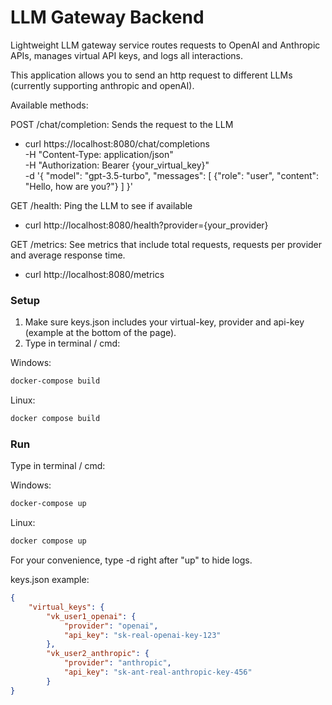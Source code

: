 # LLM Gateway Backend


Lightweight LLM gateway service routes requests to OpenAI and Anthropic APIs, manages virtual API keys, and logs all interactions.

This application allows you to send an http request to different LLMs (currently supporting anthropic and openAI).

Available methods:

POST /chat/completion: Sends the request to the LLM

* curl https://localhost:8080/chat/completions \
  -H "Content-Type: application/json" \
  -H "Authorization: Bearer {your_virtual_key}" \
  -d '{
  "model": "gpt-3.5-turbo",
  "messages": [
  {"role": "user", "content": "Hello, how are you?"}
  ]
  }'

GET /health: Ping the LLM to see if available

* curl http://localhost:8080/health?provider={your_provider}

GET /metrics: See metrics that include total requests, requests per provider and average response time.

* curl http://localhost:8080/metrics


### Setup

1) Make sure keys.json includes your virtual-key, provider and api-key (example at the bottom of the page).
2) Type in terminal / cmd:

Windows:
```bash
docker-compose build
```
Linux:
```bash
docker compose build
```

### Run

Type in terminal / cmd:

Windows:
```bash
docker-compose up
```
Linux:
```bash
docker compose up
```

For your convenience, type -d right after "up" to hide logs.


keys.json example:

```json
{
    "virtual_keys": {
        "vk_user1_openai": {
            "provider": "openai",
            "api_key": "sk-real-openai-key-123"
        },
        "vk_user2_anthropic": {
            "provider": "anthropic",
            "api_key": "sk-ant-real-anthropic-key-456"
        }
}
```